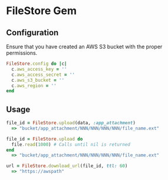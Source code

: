 # FileStore Gem

## Configuration

Ensure that you have created an AWS S3 bucket with the proper permissions.

```ruby
FileStore.config do |c|
  c.aws_access_key = ''
  c.aws_access_secret = ''
  c.aws_s3_bucket = ''
  c.aws_region = ''
end
```

## Usage

```ruby
file_id = FileStore.upload(data, :app_attachment)
  => "bucket/app_attachment/NNN/NNN/NNN/NNN/file_name.ext"

file_id = FileStore.upload do
  file.read(1000) # Calls until nil is returned
end
  => "bucket/app_attachment/NNN/NNN/NNN/NNN/file_name.ext"

url = FileStore.download_url(file_id, ttl: 60)
  => "https://awspath"
```
